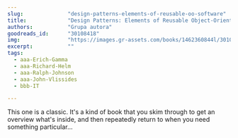 ```yaml
---
slug:              "design-patterns-elements-of-reusable-oo-software"
title:             "Design Patterns: Elements of Reusable Object-Oriented Software"
authors:           "Grupa autora"
goodreads_id:      "30108418"
img:               "https://images.gr-assets.com/books/1462360844l/30108418.jpg"
excerpt:           ""
tags:
  - aaa-Erich-Gamma
  - aaa-Richard-Helm
  - aaa-Ralph-Johnson
  - aaa-John-Vlissides
  - bbb-IT

---
```


This one is a classic. It's a kind of book that you skim through to get an overview what's inside, and then repeatedly 
return to when you need something particular...